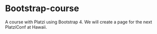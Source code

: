 # Bootstrap-course
A course with Platzi using Bootstrap 4. We will create a page for the next PlatziConf at Hawaii.
